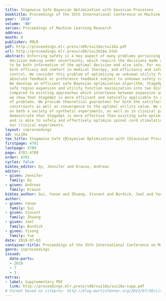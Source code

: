 ```yaml
---
title: Stagewise Safe Bayesian Optimization with Gaussian Processes
booktitle: Proceedings of the 35th International Conference on Machine Learning
year: '2018'
volume: '80'
series: Proceedings of Machine Learning Research
address: 
month: 0
publisher: PMLR
pdf: http://proceedings.mlr.press/v80/sui18a/sui18a.pdf
url: http://proceedings.mlr.press/v80/sui2018a.html
abstract: Enforcing safety is a key aspect of many problems pertaining to sequential
  decision making under uncertainty, which require the decisions made at every step
  to be both informative of the optimal decision and also safe. For example, we value
  both efficacy and comfort in medical therapy, and efficiency and safety in robotic
  control. We consider this problem of optimizing an unknown utility function with
  absolute feedback or preference feedback subject to unknown safety constraints.
  We develop an efficient safe Bayesian optimization algorithm, StageOpt, that separates
  safe region expansion and utility function maximization into two distinct stages.
  Compared to existing approaches which interleave between expansion and optimization,
  we show that StageOpt is more efficient and naturally applicable to a broader class
  of problems. We provide theoretical guarantees for both the satisfaction of safety
  constraints as well as convergence to the optimal utility value. We evaluate StageOpt
  on both a variety of synthetic experiments, as well as in clinical practice. We
  demonstrate that StageOpt is more effective than existing safe optimization approaches,
  and is able to safely and effectively optimize spinal cord stimulation therapy in
  our clinical experiments.
layout: inproceedings
id: sui18a
tex_title: Stagewise Safe {B}ayesian Optimization with {G}aussian Processes
firstpage: 4781
lastpage: 4789
page: 4781-4789
order: 4781
cycles: false
bibtex_editor: Dy, Jennifer and Krause, Andreas
editor:
- given: Jennifer
  family: Dy
- given: Andreas
  family: Krause
bibtex_author: Sui, Yanan and Zhuang, Vincent and Burdick, Joel and Yue, Yisong
author:
- given: Yanan
  family: Sui
- given: Vincent
  family: Zhuang
- given: Joel
  family: Burdick
- given: Yisong
  family: Yue
date: 2018-07-03
container-title: Proceedings of the 35th International Conference on Machine Learning
genre: inproceedings
issued:
  date-parts:
  - 2018
  - 7
  - 3
extras:
- label: Supplementary PDF
  link: http://proceedings.mlr.press/v80/sui18a/sui18a-supp.pdf
# Format based on citeproc: http://blog.martinfenner.org/2013/07/30/citeproc-yaml-for-bibliographies/
---
```

